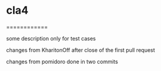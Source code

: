 # cla4
============

some description only for test cases

changes from KharitonOff after close of the first pull request

changes from pomidoro
done in two commits
